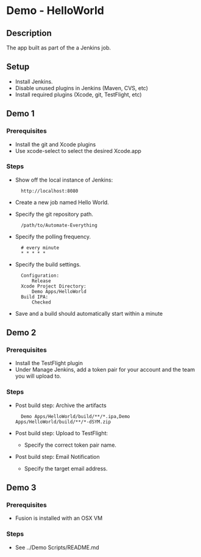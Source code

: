 # Demo - HelloWorld

## Description

The app built as part of the a Jenkins job.

## Setup

- Install Jenkins.
- Disable unused plugins in Jenkins (Maven, CVS, etc)
- Install required plugins (Xcode, git, TestFlight, etc)

## Demo 1
### Prerequisites
- Install the git and Xcode plugins
- Use xcode-select to select the desired Xcode.app

### Steps

- Show off the local instance of Jenkins:

        http://localhost:8080

- Create a new job named Hello World.
- Specify the git repository path.

        /path/to/Automate-Everything

- Specify the polling frequency.

        # every minute
        * * * * *

- Specify the build settings.
    
        Configuration: 
            Release
        Xcode Project Directory: 
            Demo Apps/HelloWorld
        Build IPA: 
            Checked
            
- Save and a build should automatically start within a minute

## Demo 2
### Prerequisites
- Install the TestFlight plugin
- Under Manage Jenkins, add a token pair for your account and the team you will upload to.

### Steps
- Post build step: Archive the artifacts
    
        Demo Apps/HelloWorld/build/**/*.ipa,Demo Apps/HelloWorld/build/**/*-dSYM.zip
        
- Post build step: Upload to TestFlight:
  - Specify the correct token pair name.

- Post build step: Email Notification
  - Specify the target email address.
  
  

## Demo 3
### Prerequisites
- Fusion is installed with an OSX VM

### Steps
- See ../Demo Scripts/README.md
